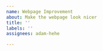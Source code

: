 ```yaml
---
name: Webpage Improvement
about: Make the webpage look nicer
title: ''
labels: ''
assignees: adam-hehe

---
```



